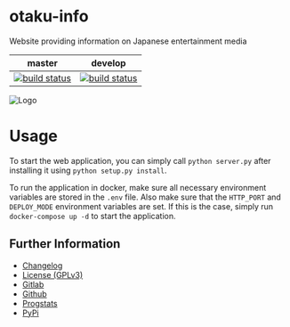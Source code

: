 # otaku-info

Website providing information on Japanese entertainment media

|master|develop|
|:----:|:-----:|
|[![build status](https://gitlab.namibsun.net/namibsun/python/otaku-info/badges/master/build.svg)](https://gitlab.namibsun.net/namibsun/python/otaku-info/commits/master)|[![build status](https://gitlab.namibsun.net/namibsun/python/otaku-info/badges/develop/build.svg)](https://gitlab.namibsun.net/namibsun/python/otaku-info/commits/develop)|

![Logo](resources/logo-readme.png)

# Usage
To start the web application, you can simply call ```python server.py``` after
installing it using ```python setup.py install```.

To run the application in docker, make sure all necessary environment
variables are stored in the ```.env``` file. Also make sure that the
```HTTP_PORT``` and ```DEPLOY_MODE``` environment variables are set.
If this is the case, simply run ```docker-compose up -d``` to start the
application.

## Further Information

* [Changelog](CHANGELOG)
* [License (GPLv3)](LICENSE)
* [Gitlab](https://gitlab.namibsun.net/namibsun/python/otaku-info)
* [Github](https://github.com/otaku-info)
* [Progstats](https://progstats.namibsun.net/projects/otaku-info)
* [PyPi](https://pypi.org/project/otaku-info)
